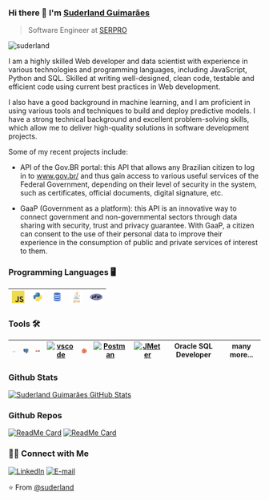 ### Hi there 👋 I'm [Suderland Guimarães](https://www.linkedin.com/in/suderland-guimar%C3%A3es-5359271b/)
> Software Engineer at [SERPRO](https://serpro.gov.br)

<img src="https://komarev.com/ghpvc/?username=suderland" alt="suderland" />

<div>
  <p>  
I am a highly skilled Web developer and data scientist with experience in various technologies and programming languages, including JavaScript, Python and SQL. Skilled at writing well-designed, clean code, testable and efficient code using current best practices in Web development. 
    
I also have a good background in machine learning, and I am proficient in using various tools and techniques to build and deploy predictive models. I have a strong technical background and excellent problem-solving skills, which allow me to deliver high-quality solutions in software development projects.
    
Some of my recent projects include:

- API of the Gov.BR portal: this API that allows any Brazilian citizen to log in to www.gov.br/ and thus gain access to various useful services of the Federal Government, depending on their level of security in the system, such as certificates, official documents, digital signature, etc.

- GaaP (Government as a platform): this API is an innovative way to connect government and non-governmental sectors through data sharing with security, trust and privacy guarantee. With GaaP, a citizen can consent to the use of their personal data to improve their experience in the consumption of public and private services of interest to them.
    
  </p>
</div>

### Programming Languages 🖥️

|  [<img src="https://raw.githubusercontent.com/github/explore/80688e429a7d4ef2fca1e82350fe8e3517d3494d/topics/javascript/javascript.png" alt="Javascript" width="25">](https://developer.mozilla.org/pt-BR/docs/Web/JavaScript) | [<img src="https://raw.githubusercontent.com/github/explore/80688e429a7d4ef2fca1e82350fe8e3517d3494d/topics/python/python.png" alt="Python" width="25">](https://www.python.org/) |  [<img src="https://raw.githubusercontent.com/github/explore/80688e429a7d4ef2fca1e82350fe8e3517d3494d/topics/sql/sql.png" alt="sql" width="25">](https://en.wikipedia.org/wiki/SQL) |  [<img src="https://raw.githubusercontent.com/github/explore/5b3600551e122a3277c2c5368af2ad5725ffa9a1/topics/java/java.png" alt="Java" width="25">](https://www.java.com/) |  [<img src="https://raw.githubusercontent.com/github/explore/80688e429a7d4ef2fca1e82350fe8e3517d3494d/topics/php/php.png" alt="php" width="25">](https://php.net/) |
|---|---|---|---|---|
 
### Tools 🛠️

| [<img src="https://raw.githubusercontent.com/github/explore/80688e429a7d4ef2fca1e82350fe8e3517d3494d/topics/mysql/mysql.png" alt="mysql" width="24">](https://www.mysql.com/) |  [<img src="https://raw.githubusercontent.com/github/explore/80688e429a7d4ef2fca1e82350fe8e3517d3494d/topics/postgresql/postgresql.png" alt="PostgreSQL" width="24">](https://www.postgresql.org/) | [<img src="https://raw.githubusercontent.com/github/explore/80688e429a7d4ef2fca1e82350fe8e3517d3494d/topics/git/git.png" alt="Git" width="24">](https://git-scm.com/) |  [<img src="https://upload.wikimedia.org/wikipedia/commons/thumb/2/2d/Visual_Studio_Code_1.18_icon.svg/1200px-Visual_Studio_Code_1.18_icon.svg.png" alt="vscode" width="24">](https://code.visualstudio.com/) | [<img src="https://raw.githubusercontent.com/github/explore/80688e429a7d4ef2fca1e82350fe8e3517d3494d/topics/ubuntu/ubuntu.png" alt="Ubuntu" width="24">](https://ubuntu.com/)  |  [<img src="https://avatars.githubusercontent.com/u/10251060?s=200&v=4" alt="Postman" width="24">](https://github.com/postmanlabs) |  [<img src="https://jmeter.apache.org/images/logo.svg" alt="JMeter" width="24">](https://jmeter.apache.org/) | Oracle SQL Developer | many more...
|---|---|---|---|---|---|---|---|---|

### Github Stats

[![Suderland Guimarães GitHub Stats](https://github-readme-stats.vercel.app/api?username=suderland&show_icons=true&count_private=true)](https://github.com/suderland)

### Github Repos

[![ReadMe Card](https://github-readme-stats.vercel.app/api/pin/?username=suderland&repo=analise-sentimento-bert&show_owner=true)](https://github.com/Suderland/analise-sentimento-bert)
[![ReadMe Card](https://github-readme-stats.vercel.app/api/pin/?username=suderland&repo=sales-project-clean-code-clean-architecture&show_owner=true)](https://github.com/Suderland/sales-project-clean-code-clean-architecture)

<h3> 🤝🏻 Connect with Me </h3>

<p align="left">
<a href="https://www.linkedin.com/in/suderland-guimar%C3%A3es-5359271b/" target="_blank"><img alt="LinkedIn" src="https://img.shields.io/badge/LinkedIn-%40suderland--guimaraes-blue"></a>
<a href="mailto:suderland@gmail.com"><img alt="E-mail" src="https://img.shields.io/badge/E--mail-suderland%40gmail.com-red"></a>
</p>


⭐️ From [@suderland](https://github.com/Suderland)
